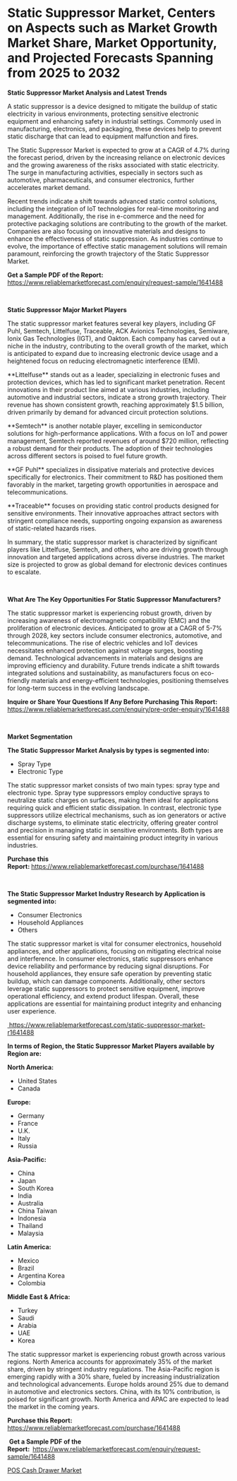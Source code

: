 <p><h1>Static Suppressor Market, Centers on Aspects such as Market Growth Market Share, Market Opportunity, and Projected Forecasts Spanning from 2025 to 2032</h1></p><p><strong>Static Suppressor Market Analysis and Latest Trends</strong></p>
<p><p>A static suppressor is a device designed to mitigate the buildup of static electricity in various environments, protecting sensitive electronic equipment and enhancing safety in industrial settings. Commonly used in manufacturing, electronics, and packaging, these devices help to prevent static discharge that can lead to equipment malfunction and fires.</p><p>The Static Suppressor Market is expected to grow at a CAGR of 4.7% during the forecast period, driven by the increasing reliance on electronic devices and the growing awareness of the risks associated with static electricity. The surge in manufacturing activities, especially in sectors such as automotive, pharmaceuticals, and consumer electronics, further accelerates market demand.</p><p>Recent trends indicate a shift towards advanced static control solutions, including the integration of IoT technologies for real-time monitoring and management. Additionally, the rise in e-commerce and the need for protective packaging solutions are contributing to the growth of the market. Companies are also focusing on innovative materials and designs to enhance the effectiveness of static suppression. As industries continue to evolve, the importance of effective static management solutions will remain paramount, reinforcing the growth trajectory of the Static Suppressor Market.</p></p>
<p><strong>Get a Sample PDF of the Report:&nbsp;</strong> <a href="https://www.reliablemarketforecast.com/enquiry/request-sample/1641488?utm_campaign=3120&utm_medium=2&utm_source=Github&utm_content=ia&utm_term=06042025&utm_id=static-suppressor">https://www.reliablemarketforecast.com/enquiry/request-sample/1641488</a></p>
<p>&nbsp;</p>
<p><strong>Static Suppressor Major Market Players</strong></p>
<p><p>The static suppressor market features several key players, including GF Puhl, Semtech, Littelfuse, Traceable, ACK Avionics Technologies, Semiware, Ionix Gas Technologies (IGT), and Oakton. Each company has carved out a niche in the industry, contributing to the overall growth of the market, which is anticipated to expand due to increasing electronic device usage and a heightened focus on reducing electromagnetic interference (EMI).</p><p>**Littelfuse** stands out as a leader, specializing in electronic fuses and protection devices, which has led to significant market penetration. Recent innovations in their product line aimed at various industries, including automotive and industrial sectors, indicate a strong growth trajectory. Their revenue has shown consistent growth, reaching approximately $1.5 billion, driven primarily by demand for advanced circuit protection solutions.</p><p>**Semtech** is another notable player, excelling in semiconductor solutions for high-performance applications. With a focus on IoT and power management, Semtech reported revenues of around $720 million, reflecting a robust demand for their products. The adoption of their technologies across different sectors is poised to fuel future growth.</p><p>**GF Puhl** specializes in dissipative materials and protective devices specifically for electronics. Their commitment to R&D has positioned them favorably in the market, targeting growth opportunities in aerospace and telecommunications.</p><p>**Traceable** focuses on providing static control products designed for sensitive environments. Their innovative approaches attract sectors with stringent compliance needs, supporting ongoing expansion as awareness of static-related hazards rises.</p><p>In summary, the static suppressor market is characterized by significant players like Littelfuse, Semtech, and others, who are driving growth through innovation and targeted applications across diverse industries. The market size is projected to grow as global demand for electronic devices continues to escalate.</p></p>
<p>&nbsp;</p>
<p><strong>What Are The Key Opportunities For Static Suppressor Manufacturers?</strong></p>
<p><p>The static suppressor market is experiencing robust growth, driven by increasing awareness of electromagnetic compatibility (EMC) and the proliferation of electronic devices. Anticipated to grow at a CAGR of 5-7% through 2028, key sectors include consumer electronics, automotive, and telecommunications. The rise of electric vehicles and IoT devices necessitates enhanced protection against voltage surges, boosting demand. Technological advancements in materials and designs are improving efficiency and durability. Future trends indicate a shift towards integrated solutions and sustainability, as manufacturers focus on eco-friendly materials and energy-efficient technologies, positioning themselves for long-term success in the evolving landscape.</p></p>
<p><strong>Inquire or Share Your Questions If Any Before Purchasing This Report:</strong> <a href="https://www.reliablemarketforecast.com/enquiry/pre-order-enquiry/1641488?utm_campaign=3120&utm_medium=2&utm_source=Github&utm_content=ia&utm_term=06042025&utm_id=static-suppressor">https://www.reliablemarketforecast.com/enquiry/pre-order-enquiry/1641488</a></p>
<p>&nbsp;</p>
<p><strong>Market Segmentation</strong></p>
<p><strong>The Static Suppressor Market Analysis by types is segmented into:</strong></p>
<p><ul><li>Spray Type</li><li>Electronic Type</li></ul></p>
<p><p>The static suppressor market consists of two main types: spray type and electronic type. Spray type suppressors employ conductive sprays to neutralize static charges on surfaces, making them ideal for applications requiring quick and efficient static dissipation. In contrast, electronic type suppressors utilize electrical mechanisms, such as ion generators or active discharge systems, to eliminate static electricity, offering greater control and precision in managing static in sensitive environments. Both types are essential for ensuring safety and maintaining product integrity in various industries.</p></p>
<p><strong>Purchase this Report:&nbsp;</strong><a href="https://www.reliablemarketforecast.com/purchase/1641488?utm_campaign=3120&utm_medium=2&utm_source=Github&utm_content=ia&utm_term=06042025&utm_id=static-suppressor">https://www.reliablemarketforecast.com/purchase/1641488</a></p>
<p>&nbsp;</p>
<p><strong>The Static Suppressor Market Industry Research by Application is segmented into:</strong></p>
<p><ul><li>Consumer Electronics</li><li>Household Appliances</li><li>Others</li></ul></p>
<p><p>The static suppressor market is vital for consumer electronics, household appliances, and other applications, focusing on mitigating electrical noise and interference. In consumer electronics, static suppressors enhance device reliability and performance by reducing signal disruptions. For household appliances, they ensure safe operation by preventing static buildup, which can damage components. Additionally, other sectors leverage static suppressors to protect sensitive equipment, improve operational efficiency, and extend product lifespan. Overall, these applications are essential for maintaining product integrity and enhancing user experience.</p></p>
<p><a href="https://www.reliablemarketforecast.com/static-suppressor-market-r1641488?utm_campaign=3120&utm_medium=2&utm_source=Github&utm_content=ia&utm_term=06042025&utm_id=static-suppressor">&nbsp;https://www.reliablemarketforecast.com/static-suppressor-market-r1641488</a></p>
<p><strong>In terms of Region, the Static Suppressor Market Players available by Region are:</strong></p>
<p>
    <p> <strong> North America: </strong>
        <ul>
            <li>United States</li>
            <li>Canada</li>
        </ul>
        </p> 
    <p> <strong> Europe: </strong>
        <ul>
            <li>Germany</li>
            <li>France</li>
            <li>U.K.</li>
            <li>Italy</li>
            <li>Russia</li>
        </ul>
        </p> 
    <p> <strong> Asia-Pacific: </strong>
        <ul>
            <li>China</li>
            <li>Japan</li>
            <li>South Korea</li>
            <li>India</li>
            <li>Australia</li>
            <li>China Taiwan</li>
            <li>Indonesia</li>
            <li>Thailand</li>
            <li>Malaysia</li>
        </ul>
        </p> 
    <p> <strong> Latin America: </strong>
        <ul>
            <li>Mexico</li>
            <li>Brazil</li>
            <li>Argentina Korea</li>
            <li>Colombia</li>
        </ul>
        </p> 
    <p> <strong> Middle East & Africa: </strong>
        <ul>
            <li>Turkey</li>
            <li>Saudi</li>
            <li>Arabia</li>
            <li>UAE</li>
            <li>Korea</li>
        </ul>
    </p>
    </p>
<p><p>The static suppressor market is experiencing robust growth across various regions. North America accounts for approximately 35% of the market share, driven by stringent industry regulations. The Asia-Pacific region is emerging rapidly with a 30% share, fueled by increasing industrialization and technological advancements. Europe holds around 25% due to demand in automotive and electronics sectors. China, with its 10% contribution, is poised for significant growth. North America and APAC are expected to lead the market in the coming years.</p></p>
<p><strong>Purchase this Report: </strong><a href="https://www.reliablemarketforecast.com/purchase/1641488?utm_campaign=3120&utm_medium=2&utm_source=Github&utm_content=ia&utm_term=06042025&utm_id=static-suppressor">https://www.reliablemarketforecast.com/purchase/1641488</a></p>
<p>&nbsp;<strong>Get a Sample PDF of the Report:&nbsp;&nbsp;</strong><a href="https://www.reliablemarketforecast.com/enquiry/request-sample/1641488?utm_campaign=3120&utm_medium=2&utm_source=Github&utm_content=ia&utm_term=06042025&utm_id=static-suppressor">https://www.reliablemarketforecast.com/enquiry/request-sample/1641488</a></p>
<p><strong></strong></p>
<p><p><a href="https://github.com/anggigpps/Market-Research-Report-List-1/blob/main/pos-cash-drawer-market.md?utm_campaign=3120&utm_medium=2&utm_source=Github&utm_content=ia&utm_term=06042025&utm_id=static-suppressor">POS Cash Drawer Market</a></p></p>
